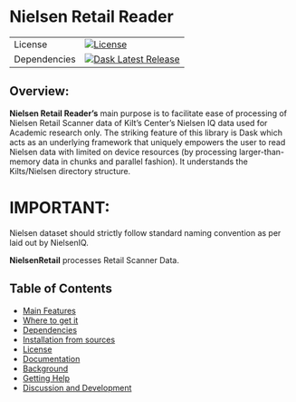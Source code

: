 # Nielsen Retail Reader


| | |
| --- | --- |
| License | [![License](https://img.shields.io/badge/LICENSE-blue)](https://github.com/pratikrelekar/NielsenDSRS/blob/main/LICENSE) |
| Dependencies | [![Dask Latest Release](https://img.shields.io/badge/Dask-orange)](https://www.dask.org) | [![Distributed](https://img.shields.io/badge/distributed-yellow)](https://distributed.dask.org) | [![Numpy](https://img.shields.io/badge/numpy-blue)](https://numpy.org)



## Overview:

**Nielsen Retail Reader’s** main purpose is to facilitate ease of processing of Nielsen Retail Scanner data of Kilt’s Center’s Nielsen IQ data used for Academic research only. The striking feature of this library is Dask which acts as an underlying framework that uniquely empowers the user to read Nielsen data with limited on device resources (by processing larger-than-memory data in chunks and parallel fashion). It understands the Kilts/Nielsen directory structure.

# IMPORTANT:

Nielsen dataset should strictly follow standard naming convention as per laid out by NielsenIQ.

**NielsenRetail** processes Retail Scanner Data.

## Table of Contents

- [Main Features](#main-features)
- [Where to get it](#where-to-get-it)
- [Dependencies](#dependencies)
- [Installation from sources](#installation-from-sources)
- [License](#license)
- [Documentation](#documentation)
- [Background](#background)
- [Getting Help](#getting-help)
- [Discussion and Development](#discussion-and-development)
